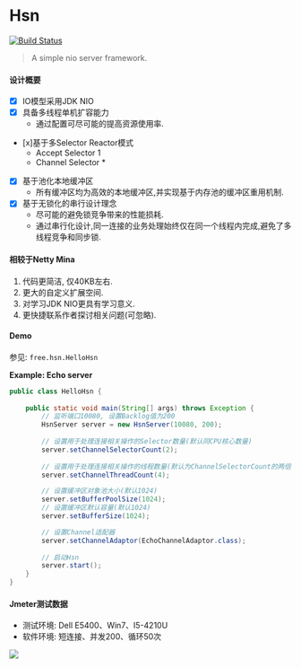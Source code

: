 
# Hsn

[![Build Status](https://img.shields.io/travis/junicorn/Hsn.svg?style=flat-square)](https://travis-ci.org/junicorn/Hsn)

> A simple nio server framework.

#### 设计概要

* [x] IO模型采用JDK NIO
* [x] 具备多线程单机扩容能力
	- 通过配置可尽可能的提高资源使用率.
* [x]基于多Selector Reactor模式
	- Accept  Selector 1
	- Channel Selector *	
* [x] 基于池化本地缓冲区
	- 所有缓冲区均为高效的本地缓冲区,并实现基于内存池的缓冲区重用机制.
* [x] 基于无锁化的串行设计理念
	- 尽可能的避免锁竞争带来的性能损耗.
	- 通过串行化设计,同一连接的业务处理始终仅在同一个线程内完成,避免了多线程竞争和同步锁.

#### 相较于Netty Mina

1. 代码更简洁, 仅40KB左右.
2. 更大的自定义扩展空间.
3. 对学习JDK NIO更具有学习意义.
4. 更快捷联系作者探讨相关问题(可忽略).

#### Demo

参见: `free.hsn.HelloHsn`
	
**Example: Echo server**

```java
public class HelloHsn {
	
	public static void main(String[] args) throws Exception {
		// 监听端口10080, 设置Backlog值为200
		HsnServer server = new HsnServer(10080, 200);
		
		// 设置用于处理连接相关操作的Selector数量(默认同CPU核心数量)
		server.setChannelSelectorCount(2);
		
		// 设置用于处理连接相关操作的线程数量(默认为ChannelSelectorCount的两倍)
		server.setChannelThreadCount(4);

		// 设置缓冲区对象池大小(默认1024)
		server.setBufferPoolSize(1024);
		// 设置缓冲区默认容量(默认1024)
		server.setBufferSize(1024);

		// 设置Channel适配器
		server.setChannelAdaptor(EchoChannelAdaptor.class);
		
		// 启动Hsn
		server.start();
	}
}
```
	
#### Jmeter测试数据 

+ 测试环境: Dell E5400、Win7、I5-4210U
+ 软件环境: 短连接、并发200、循环50次

![](http://i.imgur.com/8BrYaGk.png)

